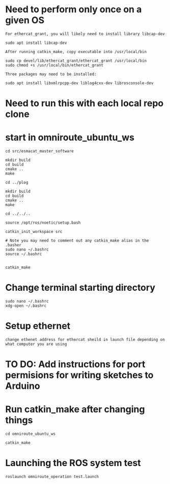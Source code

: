 # Need to perform only once on a given OS
```
For ethercat_grant, you will likely need to install library libcap-dev

sudo apt install libcap-dev

After running catkin_make, copy executable into /usr/local/bin

sudo cp devel/lib/ethercat_grant/ethercat_grant /usr/local/bin
sudo chmod +s /usr/local/bin/ethercat_grant

Three packages may need to be installed:

sudo apt install libxmlrpcpp-dev liblog4cxx-dev librosconsole-dev
```

# Need to run this with each local repo clone
# start in omniroute_ubuntu_ws

```
cd src/esmacat_master_software

mkdir build
cd build
cmake ..
make

cd ../plog

mkdir build
cd build
cmake ..
make

cd ../../..

source /opt/ros/noetic/setup.bash

catkin_init_workspace src

# Note you may need to comment out any catkin_make alias in the .basher
sudo nano ~/.bashrc 
source ~/.bashrc


catkin_make
```

# Change terminal starting directory

```
sudo nano ~/.bashrc
xdg-open ~/.bashrc
```

# Setup ethernet
```
change ethenet address for ethercat sheild in launch file depending on what computer you are using
```
# TO DO: Add instructions for port permisions for writing sketches to Arduino

# Run catkin_make after changing things
```
cd omniroute_ubuntu_ws

catkin_make
```

# Launching the ROS system test
```
roslaunch omniroute_operation test.launch
```
```